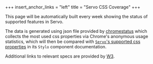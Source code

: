 +++
insert_anchor_links = "left"
title = "Servo CSS Coverage"
+++

This page will be automatically built every week showing the status of supported features in Servo.

The data is generated using json file provided by [chromestatus](https://chromestatus.com/metrics/css/popularity#variable) which collects the most used css properties via Chrome's anonymous usage statistics, which will then be compared with [`Servo`'s supported css properties](https://doc.servo.org/stylo/css-properties.html) in its `Stylo` component documentation.

Additional links to relevant specs are provided by [W3](https://www.w3.org/Style/CSS/).